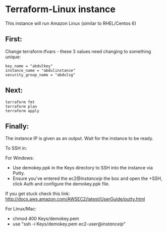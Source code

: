 # Terraform-Linux instance

This instance will run Amazon Linux (similar to RHEL/Centos 6)

## First:

Change terraform.tfvars - these 3 values need changing to something unique:
```
key_name = "abdulkey"
instance_name = "abdulinstance"
security_group_name = "abdulsg"
```

## Next:
```
terraform fmt
terraform plan
terraform apply
```

## Finally:

The instance IP is given as an output. Wait for the instance to be ready.

To SSH in:

For Windows:
- Use demokey.ppk in the Keys directory to SSH into the instance via Putty.
- Ensure you've entered the ec2@*instanceip* the box and open the +SSH, click Auth and configure the demokey.ppk file.

If you get stuck check this link: http://docs.aws.amazon.com/AWSEC2/latest/UserGuide/putty.html

For Linux/Mac:
- chmod 400 Keys/demokey.pem
- use "ssh -i Keys/demokey.pem ec2-user@*instanceip*"
